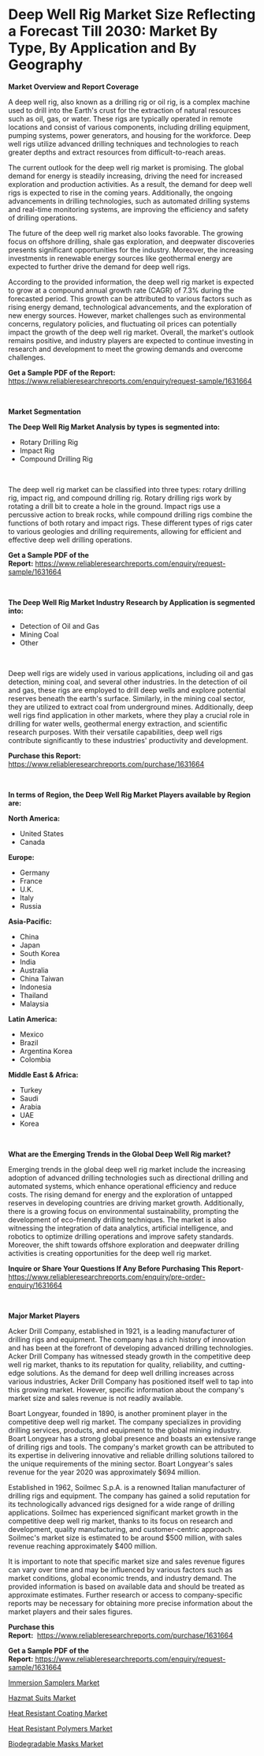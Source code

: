 <p><h1>Deep Well Rig Market Size Reflecting a Forecast Till 2030: Market By Type, By Application and By Geography</h1></p><p><strong>Market Overview and Report Coverage</strong></p>
<p><p>A deep well rig, also known as a drilling rig or oil rig, is a complex machine used to drill into the Earth's crust for the extraction of natural resources such as oil, gas, or water. These rigs are typically operated in remote locations and consist of various components, including drilling equipment, pumping systems, power generators, and housing for the workforce. Deep well rigs utilize advanced drilling techniques and technologies to reach greater depths and extract resources from difficult-to-reach areas.</p><p>The current outlook for the deep well rig market is promising. The global demand for energy is steadily increasing, driving the need for increased exploration and production activities. As a result, the demand for deep well rigs is expected to rise in the coming years. Additionally, the ongoing advancements in drilling technologies, such as automated drilling systems and real-time monitoring systems, are improving the efficiency and safety of drilling operations.</p><p>The future of the deep well rig market also looks favorable. The growing focus on offshore drilling, shale gas exploration, and deepwater discoveries presents significant opportunities for the industry. Moreover, the increasing investments in renewable energy sources like geothermal energy are expected to further drive the demand for deep well rigs.</p><p>According to the provided information, the deep well rig market is expected to grow at a compound annual growth rate (CAGR) of 7.3% during the forecasted period. This growth can be attributed to various factors such as rising energy demand, technological advancements, and the exploration of new energy sources. However, market challenges such as environmental concerns, regulatory policies, and fluctuating oil prices can potentially impact the growth of the deep well rig market. Overall, the market's outlook remains positive, and industry players are expected to continue investing in research and development to meet the growing demands and overcome challenges.</p></p>
<p><strong>Get a Sample PDF of the Report:</strong> <a href="https://www.reliableresearchreports.com/enquiry/request-sample/1631664">https://www.reliableresearchreports.com/enquiry/request-sample/1631664</a></p>
<p>&nbsp;</p>
<p><strong>Market Segmentation</strong></p>
<p><strong>The Deep Well Rig Market Analysis by types is segmented into:</strong></p>
<p><ul><li>Rotary Drilling Rig</li><li>Impact Rig</li><li>Compound Drilling Rig</li></ul></p>
<p>&nbsp;</p>
<p><p>The deep well rig market can be classified into three types: rotary drilling rig, impact rig, and compound drilling rig. Rotary drilling rigs work by rotating a drill bit to create a hole in the ground. Impact rigs use a percussive action to break rocks, while compound drilling rigs combine the functions of both rotary and impact rigs. These different types of rigs cater to various geologies and drilling requirements, allowing for efficient and effective deep well drilling operations.</p></p>
<p><strong>Get a Sample PDF of the Report:</strong>&nbsp;<a href="https://www.reliableresearchreports.com/enquiry/request-sample/1631664">https://www.reliableresearchreports.com/enquiry/request-sample/1631664</a></p>
<p>&nbsp;</p>
<p><strong>The Deep Well Rig Market Industry Research by Application is segmented into:</strong></p>
<p><ul><li>Detection of Oil and Gas</li><li>Mining Coal</li><li>Other</li></ul></p>
<p>&nbsp;</p>
<p><p>Deep well rigs are widely used in various applications, including oil and gas detection, mining coal, and several other industries. In the detection of oil and gas, these rigs are employed to drill deep wells and explore potential reserves beneath the earth's surface. Similarly, in the mining coal sector, they are utilized to extract coal from underground mines. Additionally, deep well rigs find application in other markets, where they play a crucial role in drilling for water wells, geothermal energy extraction, and scientific research purposes. With their versatile capabilities, deep well rigs contribute significantly to these industries' productivity and development.</p></p>
<p><strong>Purchase this Report:</strong>&nbsp; <a href="https://www.reliableresearchreports.com/purchase/1631664">https://www.reliableresearchreports.com/purchase/1631664</a></p>
<p>&nbsp;</p>
<p><strong>In terms of Region, the Deep Well Rig Market Players available by Region are:</strong></p>
<p>
    <p> <strong> North America: </strong>
        <ul>
            <li>United States</li>
            <li>Canada</li>
        </ul>
        </p> 
    <p> <strong> Europe: </strong>
        <ul>
            <li>Germany</li>
            <li>France</li>
            <li>U.K.</li>
            <li>Italy</li>
            <li>Russia</li>
        </ul>
        </p> 
    <p> <strong> Asia-Pacific: </strong>
        <ul>
            <li>China</li>
            <li>Japan</li>
            <li>South Korea</li>
            <li>India</li>
            <li>Australia</li>
            <li>China Taiwan</li>
            <li>Indonesia</li>
            <li>Thailand</li>
            <li>Malaysia</li>
        </ul>
        </p> 
    <p> <strong> Latin America: </strong>
        <ul>
            <li>Mexico</li>
            <li>Brazil</li>
            <li>Argentina Korea</li>
            <li>Colombia</li>
        </ul>
        </p> 
    <p> <strong> Middle East & Africa: </strong>
        <ul>
            <li>Turkey</li>
            <li>Saudi</li>
            <li>Arabia</li>
            <li>UAE</li>
            <li>Korea</li>
        </ul>
    </p>
    </p>
<p>&nbsp;</p>
<p><strong>What are the Emerging Trends in the Global Deep Well Rig market?</strong></p>
<p><p>Emerging trends in the global deep well rig market include the increasing adoption of advanced drilling technologies such as directional drilling and automated systems, which enhance operational efficiency and reduce costs. The rising demand for energy and the exploration of untapped reserves in developing countries are driving market growth. Additionally, there is a growing focus on environmental sustainability, prompting the development of eco-friendly drilling techniques. The market is also witnessing the integration of data analytics, artificial intelligence, and robotics to optimize drilling operations and improve safety standards. Moreover, the shift towards offshore exploration and deepwater drilling activities is creating opportunities for the deep well rig market.</p></p>
<p><strong>Inquire or Share Your Questions If Any Before Purchasing This Report</strong>- <a href="https://www.reliableresearchreports.com/enquiry/pre-order-enquiry/1631664">https://www.reliableresearchreports.com/enquiry/pre-order-enquiry/1631664</a></p>
<p>&nbsp;</p>
<p><strong>Major Market Players</strong></p>
<p><p>Acker Drill Company, established in 1921, is a leading manufacturer of drilling rigs and equipment. The company has a rich history of innovation and has been at the forefront of developing advanced drilling technologies. Acker Drill Company has witnessed steady growth in the competitive deep well rig market, thanks to its reputation for quality, reliability, and cutting-edge solutions. As the demand for deep well drilling increases across various industries, Acker Drill Company has positioned itself well to tap into this growing market. However, specific information about the company's market size and sales revenue is not readily available.</p><p>Boart Longyear, founded in 1890, is another prominent player in the competitive deep well rig market. The company specializes in providing drilling services, products, and equipment to the global mining industry. Boart Longyear has a strong global presence and boasts an extensive range of drilling rigs and tools. The company's market growth can be attributed to its expertise in delivering innovative and reliable drilling solutions tailored to the unique requirements of the mining sector. Boart Longyear's sales revenue for the year 2020 was approximately $694 million.</p><p>Established in 1962, Soilmec S.p.A. is a renowned Italian manufacturer of drilling rigs and equipment. The company has gained a solid reputation for its technologically advanced rigs designed for a wide range of drilling applications. Soilmec has experienced significant market growth in the competitive deep well rig market, thanks to its focus on research and development, quality manufacturing, and customer-centric approach. Soilmec's market size is estimated to be around $500 million, with sales revenue reaching approximately $400 million.</p><p>It is important to note that specific market size and sales revenue figures can vary over time and may be influenced by various factors such as market conditions, global economic trends, and industry demand. The provided information is based on available data and should be treated as approximate estimates. Further research or access to company-specific reports may be necessary for obtaining more precise information about the market players and their sales figures.</p></p>
<p><strong>Purchase this Report:</strong>&nbsp;&nbsp;<a href="https://www.reliableresearchreports.com/purchase/1631664">https://www.reliableresearchreports.com/purchase/1631664</a></p>
<p></p>
<p><strong>Get a Sample PDF of the Report:</strong>&nbsp;<a href="https://www.reliableresearchreports.com/enquiry/request-sample/1631664">https://www.reliableresearchreports.com/enquiry/request-sample/1631664</a></p>
<p><p><a href="https://github.com/tamvrosiya/Market-Research-Report-List-1/blob/main/immersion-samplers-market.md">Immersion Samplers Market</a></p><p><a href="https://medium.com/@mahimohanrp23/hazmat-suits-market-competitive-analysis-market-trends-and-forecast-to-2030-4ed72fdcb94e">Hazmat Suits Market</a></p><p><a href="https://medium.com/@rajuchacharp23/decoding-heat-resistant-coating-market-metrics-market-share-trends-and-growth-patterns-ed9259b16a2d">Heat Resistant Coating Market</a></p><p><a href="https://medium.com/@prakrishnarp23/heat-resistant-polymers-market-report-reveals-the-latest-trends-and-growth-opportunities-of-this-1cd34f39da08">Heat Resistant Polymers Market</a></p><p><a href="https://github.com/gaydyna/Market-Research-Report-List-1/blob/main/biodegradable-masks-market.md">Biodegradable Masks Market</a></p></p>